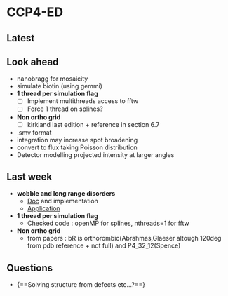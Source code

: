 # CCP4-ED

## Latest


## Look ahead
- nanobragg for mosaicity
- simulate biotin (using gemmi)
- **1 thread per simulation flag**
    - [ ] Implement multithreads access to fftw
    - [ ] Force 1 thread on splines?
- **Non ortho grid**
    - [ ] kirkland last edition + reference in section 6.7
- .smv format
- integration may increase spot broadening
- convert to flux taking Poisson distribution
- Detector modelling projected intensity at larger angles

## Last week
- **wobble and long range disorders**
  - [Doc](/projects/scattering/#thermal-effects) and implementation
  - [Application](/projects/multislice/applications/#wobble-effect)
- **1 thread per simulation flag**
    - Checked code : openMP for splines, nthreads=1 for fftw
- **Non ortho grid**
    - from papers : bR is orthorombic(Abrahmas,Glaeser altough 120deg from pdb reference + not full) and P4_32_12(Spence)

## Questions
- {==Solving structure from defects etc...?==}
